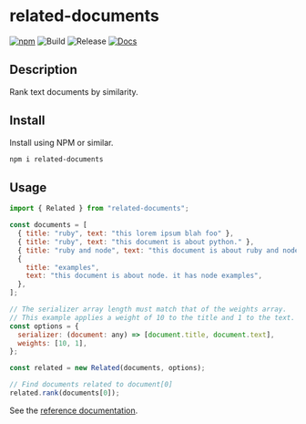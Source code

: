 # related-documents

[![npm](https://img.shields.io/npm/v/related-documents)](https://www.npmjs.com/package/related-documents)
![Build](https://github.com/jpoehnelt/related-documents/workflows/Build/badge.svg)
![Release](https://github.com/jpoehnelt/related-documents/workflows/Release/badge.svg)
[![Docs](https://img.shields.io/badge/documentation-api-brightgreen)](https://jpoehnelt.github.io/related-documents/)

## Description

Rank text documents by similarity.

## Install

Install using NPM or similar.

```sh
npm i related-documents
```

## Usage

```js
import { Related } from "related-documents";

const documents = [
  { title: "ruby", text: "this lorem ipsum blah foo" },
  { title: "ruby", text: "this document is about python." },
  { title: "ruby and node", text: "this document is about ruby and node." },
  {
    title: "examples",
    text: "this document is about node. it has node examples",
  },
];

// The serializer array length must match that of the weights array.
// This example applies a weight of 10 to the title and 1 to the text.
const options = {
  serializer: (document: any) => [document.title, document.text],
  weights: [10, 1],
};

const related = new Related(documents, options);

// Find documents related to document[0]
related.rank(documents[0]);
```

See the [reference documentation](https://jpoehnelt.github.io/related-documents/).
